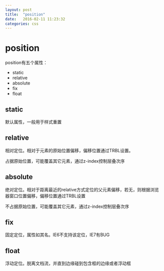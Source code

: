 ```yaml
---
layout: post
title:  "position"
date:   2016-02-11 11:23:32
categories: css
---
```

# position

position有五个属性：

 - static
 - relative
 - absolute
 - fix
 - float
 
## static

默认属性，一般用于样式重置

## relative
 相对定位。相对于元素的原始位置偏移，偏移位置通过TRBL设置。
 
 占据原始位置，可能覆盖其它元素，通过z-index控制层叠次序
 
## absolute
 绝对定位。相对于距离最近的relative方式定位的父元素偏移，若无，则根据浏览器窗口位置偏移，偏移位置通过TRBL设置
 
 不占据原始位置，可能覆盖其它元素，通过z-index控制层叠次序
 
## fix
 
 固定定位，属性如其名。IE6不支持该定位，IE7有BUG
 
## float

 浮动定位。脱离文档流，并直到边缘碰到包含框的边缘或者浮动框